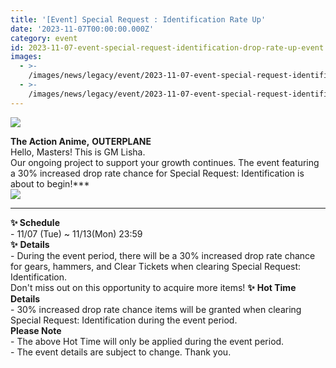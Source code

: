 ```yaml
---
title: '[Event] Special Request : Identification Rate Up'
date: '2023-11-07T00:00:00.000Z'
category: event
id: 2023-11-07-event-special-request-identification-drop-rate-up-event
images:
  - >-
    /images/news/legacy/event/2023-11-07-event-special-request-identification-drop-rate-up-event/9685bf097ae44a9a91e5b804a425fdc3.webp
  - >-
    /images/news/legacy/event/2023-11-07-event-special-request-identification-drop-rate-up-event/9542815acbca4207b797714e8b942c27_002.webp
---
```


![](/images/news/legacy/event/2023-11-07-event-special-request-identification-drop-rate-up-event/9685bf097ae44a9a91e5b804a425fdc3.webp)  
  
**The Action Anime,** **OUTERPLANE**  
Hello, Masters! This is GM Lisha.  
Our ongoing project to support your growth continues. The event featuring a 30% increased drop rate chance for Special Request: Identification is about to begin!***  
![](/images/news/legacy/event/2023-11-07-event-special-request-identification-drop-rate-up-event/9542815acbca4207b797714e8b942c27_002.webp)  
***  
**✨ Schedule**  
\- 11/07 (Tue) ~ 11/13(Mon) 23:59  
**✨** **Details**  
\- During the event period, there will be a 30% increased drop rate chance for gears, hammers, and Clear Tickets when clearing Special Request: Identification.  
Don't miss out on this opportunity to acquire more items! **✨** **Hot Time Details**  
\- 30% increased drop rate chance items will be granted when clearing Special Request: Identification during the event period.  
**Please Note**  
\- The above Hot Time will only be applied during the event period.  
\- The event details are subject to change. Thank you.
